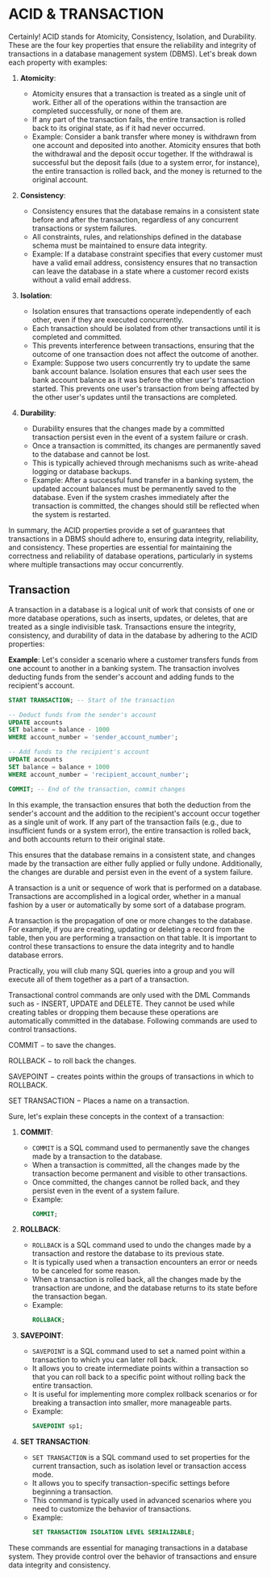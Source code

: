 # ACID & TRANSACTION

Certainly! ACID stands for Atomicity, Consistency, Isolation, and Durability. These are the four key properties that ensure the reliability and integrity of transactions in a database management system (DBMS). Let's break down each property with examples:

1. **Atomicity**:
   - Atomicity ensures that a transaction is treated as a single unit of work. Either all of the operations within the transaction are completed successfully, or none of them are.
   - If any part of the transaction fails, the entire transaction is rolled back to its original state, as if it had never occurred.
   - Example: Consider a bank transfer where money is withdrawn from one account and deposited into another. Atomicity ensures that both the withdrawal and the deposit occur together. If the withdrawal is successful but the deposit fails (due to a system error, for instance), the entire transaction is rolled back, and the money is returned to the original account.

2. **Consistency**:
   - Consistency ensures that the database remains in a consistent state before and after the transaction, regardless of any concurrent transactions or system failures.
   - All constraints, rules, and relationships defined in the database schema must be maintained to ensure data integrity.
   - Example: If a database constraint specifies that every customer must have a valid email address, consistency ensures that no transaction can leave the database in a state where a customer record exists without a valid email address.

3. **Isolation**:
   - Isolation ensures that transactions operate independently of each other, even if they are executed concurrently.
   - Each transaction should be isolated from other transactions until it is completed and committed.
   - This prevents interference between transactions, ensuring that the outcome of one transaction does not affect the outcome of another.
   - Example: Suppose two users concurrently try to update the same bank account balance. Isolation ensures that each user sees the bank account balance as it was before the other user's transaction started. This prevents one user's transaction from being affected by the other user's updates until the transactions are completed.

4. **Durability**:
   - Durability ensures that the changes made by a committed transaction persist even in the event of a system failure or crash.
   - Once a transaction is committed, its changes are permanently saved to the database and cannot be lost.
   - This is typically achieved through mechanisms such as write-ahead logging or database backups.
   - Example: After a successful fund transfer in a banking system, the updated account balances must be permanently saved to the database. Even if the system crashes immediately after the transaction is committed, the changes should still be reflected when the system is restarted.

In summary, the ACID properties provide a set of guarantees that transactions in a DBMS should adhere to, ensuring data integrity, reliability, and consistency. These properties are essential for maintaining the correctness and reliability of database operations, particularly in systems where multiple transactions may occur concurrently.


## Transaction

A transaction in a database is a logical unit of work that consists of one or more database operations, such as inserts, updates, or deletes, that are treated as a single indivisible task. Transactions ensure the integrity, consistency, and durability of data in the database by adhering to the ACID properties:


**Example**:
Let's consider a scenario where a customer transfers funds from one account to another in a banking system. The transaction involves deducting funds from the sender's account and adding funds to the recipient's account. 

```sql
START TRANSACTION; -- Start of the transaction

-- Deduct funds from the sender's account
UPDATE accounts
SET balance = balance - 1000
WHERE account_number = 'sender_account_number';

-- Add funds to the recipient's account
UPDATE accounts
SET balance = balance + 1000
WHERE account_number = 'recipient_account_number';

COMMIT; -- End of the transaction, commit changes

```

In this example, the transaction ensures that both the deduction from the sender's account and the addition to the recipient's account occur together as a single unit of work. If any part of the transaction fails (e.g., due to insufficient funds or a system error), the entire transaction is rolled back, and both accounts return to their original state.

This ensures that the database remains in a consistent state, and changes made by the transaction are either fully applied or fully undone. Additionally, the changes are durable and persist even in the event of a system failure.


A transaction is a unit or sequence of work that is performed on a database. Transactions are accomplished in a logical order, whether in a manual fashion by a user or automatically by some sort of a database program.


A transaction is the propagation of one or more changes to the database. For example, if you are creating, updating or deleting a record from the table, then you are performing a transaction on that table. It is important to control these transactions to ensure the data integrity and to handle database errors.


Practically, you will club many SQL queries into a group and you will execute all of them together as a part of a transaction.


Transactional control commands are only used with the DML Commands such as - INSERT, UPDATE and DELETE. They cannot be used while creating tables or dropping them because these operations are automatically committed in the database. Following commands are used to control transactions.

COMMIT − to save the changes.

ROLLBACK − to roll back the changes.

SAVEPOINT − creates points within the groups of transactions in which to ROLLBACK.

SET TRANSACTION − Places a name on a transaction.

Sure, let's explain these concepts in the context of a transaction:

1. **COMMIT**:
   - `COMMIT` is a SQL command used to permanently save the changes made by a transaction to the database.
   - When a transaction is committed, all the changes made by the transaction become permanent and visible to other transactions.
   - Once committed, the changes cannot be rolled back, and they persist even in the event of a system failure.
   - Example:
     ```sql
     COMMIT;
     ```

2. **ROLLBACK**:
   - `ROLLBACK` is a SQL command used to undo the changes made by a transaction and restore the database to its previous state.
   - It is typically used when a transaction encounters an error or needs to be canceled for some reason.
   - When a transaction is rolled back, all the changes made by the transaction are undone, and the database returns to its state before the transaction began.
   - Example:
     ```sql
     ROLLBACK;
     ```

3. **SAVEPOINT**:
   - `SAVEPOINT` is a SQL command used to set a named point within a transaction to which you can later roll back.
   - It allows you to create intermediate points within a transaction so that you can roll back to a specific point without rolling back the entire transaction.
   - It is useful for implementing more complex rollback scenarios or for breaking a transaction into smaller, more manageable parts.
   - Example:
     ```sql
     SAVEPOINT sp1;
     ```

4. **SET TRANSACTION**:
   - `SET TRANSACTION` is a SQL command used to set properties for the current transaction, such as isolation level or transaction access mode.
   - It allows you to specify transaction-specific settings before beginning a transaction.
   - This command is typically used in advanced scenarios where you need to customize the behavior of transactions.
   - Example:
     ```sql
     SET TRANSACTION ISOLATION LEVEL SERIALIZABLE;
     ```

These commands are essential for managing transactions in a database system. They provide control over the behavior of transactions and ensure data integrity and consistency.
